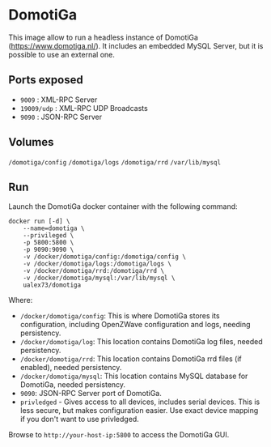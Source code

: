 DomotiGa
========

This image allow to run a headless instance of DomotiGa (https://www.domotiga.nl/). It includes an embedded MySQL Server, but it is possible to use an external one.

Ports exposed
-------------

- `9009` : XML-RPC Server
- `19009/udp` : XML-RPC UDP Broadcasts
- `9090` : JSON-RPC Server

Volumes
-------

`/domotiga/config`
`/domotiga/logs`
`/domotiga/rrd`
`/var/lib/mysql`

Run
---

Launch the DomotiGa docker container with the following command:

```
docker run [-d] \
    --name=domotiga \
    --privileged \
    -p 5800:5800 \
    -p 9090:9090 \
    -v /docker/domotiga/config:/domotiga/config \
    -v /docker/domotiga/logs:/domotiga/logs \
    -v /docker/domotiga/rrd:/domotiga/rrd \
    -v /docker/domotiga/mysql:/var/lib/mysql \
    ualex73/domotiga
```

Where:
  - `/docker/domotiga/config`: This is where DomotiGa stores its configuration, including OpenZWave configuration and logs, needing persistency.
  - `/docker/domotiga/log`: This location contains DomotiGa log files, needed persistency.
  - `/docker/domotiga/rrd`: This location contains DomotiGa rrd files (if enabled), needed persistency.
  - `/docker/domotiga/mysql`: This location contains MySQL database for DomotiGa, needed persistency.
  - `9090`: JSON-RPC Server port of DomotiGa.
  - `privledged` - Gives access to all devices, includes serial devices. This is less secure, but makes configuration easier. Use exact device mapping if you don't want to use privledged.


Browse to `http://your-host-ip:5800` to access the DomotiGa GUI.


